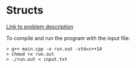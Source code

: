 # Structs
[Link to problem description](https://www.hackerrank.com/challenges/c-tutorial-struct/problem)


To compile and run the program with the input file:

```
> g++ main.cpp -o run.out -std=c++14
> chmod +x run.out
> ./run.out < input.txt
```
